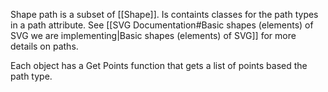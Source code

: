 Shape path is a subset of [[Shape]].
Is containts classes for the path types in a path attribute.
See [[SVG Documentation#Basic shapes (elements) of SVG we are implementing|Basic shapes (elements) of SVG]] for more details on paths.

Each object has a Get Points function that gets a list of points based the path type.
